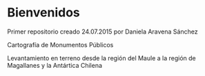 # Bienvenidos
Primer repositorio creado 24.07.2015
por Daniela Aravena Sánchez

Cartografía de Monumentos Públicos

Levantamiento en terreno desde la región del Maule a la región de Magallanes y la Antártica Chilena
